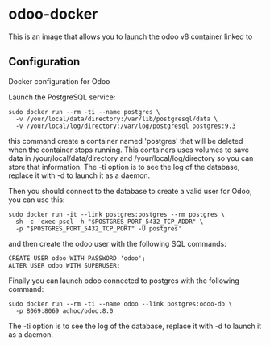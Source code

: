odoo-docker
===========

This is an image that allows you to launch the odoo v8 container linked to 

Configuration
-----------

Docker configuration for Odoo

Launch the PostgreSQL service:

    sudo docker run --rm -ti --name postgres \
      -v /your/local/data/directory:/var/lib/postgresql/data \
      -v /your/local/log/directory:/var/log/postgresql postgres:9.3

this command create a container named 'postgres' that will be deleted when the container stops running. This containers uses volumes to save data in /your/local/data/directory and /your/local/log/directory so you can store that information. The -ti option is to see the log of the database, replace it with -d to launch it as a daemon.

Then you should connect to the database to create a valid user for Odoo, you can use this:

    sudo docker run -it --link postgres:postgres --rm postgres \
      sh -c 'exec psql -h "$POSTGRES_PORT_5432_TCP_ADDR" \
      -p "$POSTGRES_PORT_5432_TCP_PORT" -U postgres'

and then create the odoo user with the following SQL commands:

    CREATE USER odoo WITH PASSWORD 'odoo';
    ALTER USER odoo WITH SUPERUSER;

Finally you can launch odoo connected to postgres with the following command:

    sudo docker run --rm -ti --name odoo --link postgres:odoo-db \
      -p 8069:8069 adhoc/odoo:8.0

The -ti option is to see the log of the database, replace it with -d to launch it as a daemon.
